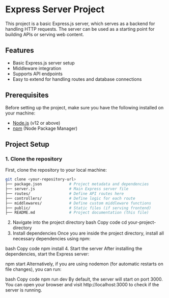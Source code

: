 # Express Server Project

This project is a basic Express.js server, which serves as a backend for handling HTTP requests. The server can be used as a starting point for building APIs or serving web content.

## Features

- Basic Express.js server setup
- Middleware integration
- Supports API endpoints
- Easy to extend for handling routes and database connections

## Prerequisites

Before setting up the project, make sure you have the following installed on your machine:

- [Node.js](https://nodejs.org/en/download/) (v12 or above)
- [npm](https://www.npmjs.com/) (Node Package Manager)

## Project Setup

### 1. Clone the repository

First, clone the repository to your local machine:

```bash
git clone <your-repository-url>
├── package.json            # Project metadata and dependencies
├── server.js               # Main Express server file
├── routes/                 # Define API routes here
├── controllers/            # Define logic for each route
├── middlewares/            # Define custom middleware functions
├── public/                 # Static files (if serving frontend)
├── README.md               # Project documentation (this file)
```````
2. Navigate into the project directory
bash
Copy code
cd your-project-directory
3. Install dependencies
Once you are inside the project directory, install all necessary dependencies using npm:

bash
Copy code
npm install
4. Start the server
After installing the dependencies, start the Express server:

npm start
Alternatively, if you are using nodemon (for automatic restarts on file changes), you can run:

bash
Copy code
npm run dev
By default, the server will start on port 3000. You can open your browser and visit http://localhost:3000 to check if the server is running.
